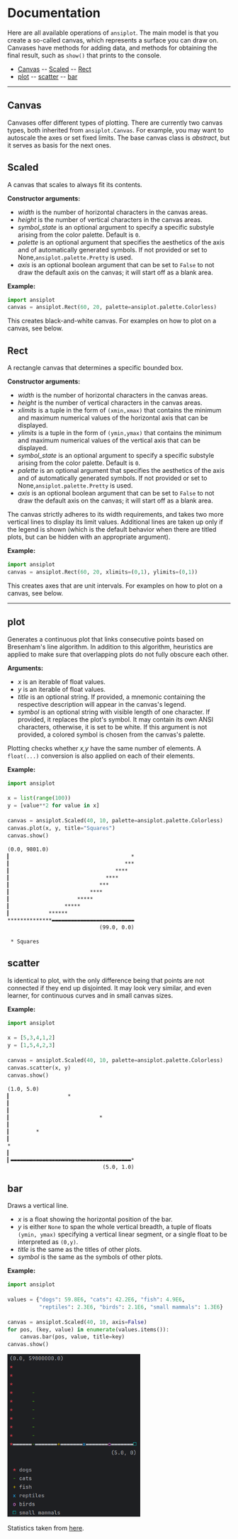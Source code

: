 # Documentation

Here are all available operations of `ansiplot`. The main model is that
you create a so-called canvas, which represents a surface you can draw
on. Canvases have methods for adding data, and methods for obtaining the
final result, such as `show()` that prints to the console.


- [Canvas](#canvas)
-- [Scaled](#scaled)
-- [Rect](#rect)
- [plot](#plot)
-- [scatter](#scatter)
-- [bar](#bar)

<hr>

## Canvas

Canvases offer different types of plotting. There are currently two canvas
types, both inherited from `ansiplot.Canvas`. For example, you may want to 
autoscale the axes or set fixed limits. The base canvas class is _abstract_,
but it serves as basis for the next ones.

## Scaled

A canvas that scales to always fit its contents.

**Constructor arguments:**
- _width_ is the number of horizontal characters in the canvas areas.
- _height_ is the number of vertical characters in the canvas areas.
- _symbol_state_ is an optional argument to specify a specific substyle
arising from the color palette. Default is `0`.
- _palette_ is an optional argument that specifies the aesthetics
of the axis and of automatically generated symbols. If not provided
or set to None,`ansiplot.palette.Pretty` is used.
- _axis_ is an optional boolean argument that can be set to `False`
to not draw the default axis on the canvas; it will start off as 
a blank area.

**Example:**

```python
import ansiplot
canvas = ansiplot.Rect(60, 20, palette=ansiplot.palette.Colorless)
```

This creates black-and-white canvas.
For examples on how to plot on a canvas, see below.

## Rect

A rectangle canvas that determines a specific bounded box.

**Constructor arguments:**
- _width_ is the number of horizontal characters in the canvas areas.
- _height_ is the number of vertical characters in the canvas areas.
- _xlimits_ is a tuple in the form of `(xmin,xmax)` that contains
the minimum and maximum numerical values of the horizontal axis that
can be displayed.
- _ylimits_ is a tuple in the form of `(ymin,ymax)` that contains
the minimum and maximum numerical values of the vertical axis that
can be displayed.
- _symbol_state_ is an optional argument to specify a specific substyle
arising from the color palette. Default is `0`.
- _palette_ is an optional argument that specifies the aesthetics
of the axis and of automatically generated symbols. If not provided
or set to None,`ansiplot.palette.Pretty` is used.
- _axis_ is an optional boolean argument that can be set to `False`
to not draw the default axis on the canvas; it will start off as 
a blank area.

The canvas strictly adheres to its width requirements, and takes
two more vertical lines to display its limit values. Additional lines
are taken up only if the legend is shown (which is the default behavior
when there are titled plots, but can be hidden with an appropriate
argument).

**Example:**

```python
import ansiplot
canvas = ansiplot.Rect(60, 20, xlimits=(0,1), ylimits=(0,1))
```

This creates axes that are unit intervals.
For examples on how to plot on a canvas, see below.

<hr>

## plot

Generates a continuous plot that links consecutive points based on 
Bresenham's line algorithm. In addition to this algorithm, heuristics
are applied to make sure that overlapping plots do not fully obscure
each other.

**Arguments:**
- _x_ is an iterable of float values.
- _y_ is an iterable of float values.
- _title_ is an optional string. If provided, a mnemonic containing the respective 
description will appear in the canvas's legend.
- _symbol_ is an optional string with visible length of one character.
If provided, it replaces the plot's symbol. It may contain its own ANSI 
characters, otherwise, it is set to be white. If this argument is not provided,
a colored symbol is chosen from the canvas's palette.

Plotting checks whether _x,y_ have the same number of elements. A `float(...)` 
conversion is also applied on each of their elements.

**Example:**

```python
import ansiplot

x = list(range(100))
y = [value**2 for value in x]

canvas = ansiplot.Scaled(40, 10, palette=ansiplot.palette.Colorless)
canvas.plot(x, y, title="Squares")
canvas.show()
```

```plaintext
(0.0, 9801.0)
▎                                      *
▎                                    ***
▎                                 ****  
▎                              ****     
▎                            ***        
▎                         ****          
▎                     *****             
▎                 *****                 
▎            ******                     
**************▬▬▬▬▬▬▬▬▬▬▬▬▬▬▬▬▬▬▬▬▬▬▬▬▬▬
                             (99.0, 0.0)

 * Squares
```

## scatter

Is identical to plot, with the only difference being that points
are not connected if they end up disjointed. It may look very similar,
and even learner, for continuous curves and in small canvas sizes.

**Example:**

```python
import ansiplot

x = [5,3,4,1,2]
y = [1,5,4,2,3]

canvas = ansiplot.Scaled(40, 10, palette=ansiplot.palette.Colorless)
canvas.scatter(x, y)
canvas.show()
```

```plaintext
(1.0, 5.0)
▎                  *                    
▎                                       
▎                                       
▎                            *          
▎                                       
▎        *                              
▎                                       
*                                       
▎                                       
▎▬▬▬▬▬▬▬▬▬▬▬▬▬▬▬▬▬▬▬▬▬▬▬▬▬▬▬▬▬▬▬▬▬▬▬▬▬▬*
                              (5.0, 1.0)
```


## bar

Draws a vertical line.

- _x_ is a float showing the horizontal position of the bar.
- _y_ is either `None` to span the whole vertical breadth,
a tuple of floats `(ymin, ymax)` specifying a vertical linear
segment, or a single float to be interpreted as `(0,y)`.
- _title_ is the same as the titles of other plots.
- _symbol_ is the same as the symbols of other plots.

**Example:**

```python
import ansiplot

values = {"dogs": 59.8E6, "cats": 42.2E6, "fish": 4.9E6, 
          "reptiles": 2.3E6, "birds": 2.1E6, "small mammals": 1.3E6}

canvas = ansiplot.Scaled(40, 10, axis=False)
for pos, (key, value) in enumerate(values.items()):
    canvas.bar(pos, value, title=key)
canvas.show()
```

<img src="animals.png" alt="Example image" width="300">

Statistics taken from [here](https://www.avma.org/resources-tools/reports-statistics/us-pet-ownership-statistics).